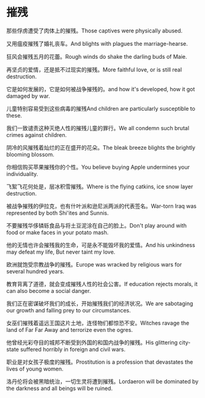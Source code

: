 # 摧残

<p><span class="chinese">那些俘虏遭受了肉体上的摧残。</span><span class="english">Those captives were physically abused.</span></p>

<p><span class="chinese">又用瘟疫摧残了婚礼丧车。</span><span class="english">And blights with plagues the marriage-hearse.</span></p>

<p><span class="chinese">狂风会摧残五月的花蕾。</span><span class="english">Rough winds do shake the darling buds of Maie.</span></p>

<p><span class="chinese">再坚贞的爱情，还是抵不过现实的摧残。</span><span class="english">More faithful love, or is still real destruction.</span></p>

<p><span class="chinese">它是如何发展的，它是如何被战争摧残的。</span><span class="english">and how it's developed, how it got damaged by war.</span></p>

<p><span class="chinese">儿童特别容易受到这些病毒的摧残</span><span class="english">And children are particularly susceptible to these.</span></p>

<p><span class="chinese">我们一致谴责这种灭绝人性的摧残儿童的罪行。</span><span class="english">We all condemn such brutal crimes against children.</span></p>

<p><span class="chinese">阴冷的风摧残着灿烂的正在盛开的花朵。</span><span class="english">The bleak breeze blights the brightly blooming blossom.</span></p>

<p><span class="chinese">你相信购买苹果摧残你的个性。</span><span class="english">You believe buying Apple undermines your individuality.</span></p>

<p><span class="chinese">飞絮飞花何处是，层冰积雪摧残。</span><span class="english">Where is the flying catkins, ice snow layer destruction.</span></p>

<p><span class="chinese">被战争摧残的伊拉克，也有什叶派和逊尼派两派的代表签名。</span><span class="english">War-torn Iraq was represented by both Shi'ites and Sunnis.</span></p>

<p><span class="chinese">不要摧残华侈辚轹食品与将土豆泥涂在自己的脸上。</span><span class="english">Don't play around with food or make faces in your potato mash.</span></p>

<p><span class="chinese">他的无情也许会摧残我的生命，可是永不能毁坏我的爱情。</span><span class="english">And his unkindness may defeat my life, But never taint my love.</span></p>

<p><span class="chinese">欧洲就饱受宗教战争的摧残。</span><span class="english">Europe was wracked by religious wars for several hundred years.</span></p>

<p><span class="chinese">教育背离了道德，就会变成摧残人性的社会公害。</span><span class="english">If education rejects morals, it can also become a social danger.</span></p>

<p><span class="chinese">我们正在密谋破坏我们的成长，开始摧残我们的经济状况。</span><span class="english">We are sabotaging our growth and falling prey to our circumstances.</span></p>

<p><span class="chinese">女巫们摧残着遥远王国这片土地，连怪物们都惊恐不安。</span><span class="english">Witches ravage the land of Far Far Away and terrorize even the ogres.</span></p>

<p><span class="chinese">他曾经光彩夺目的城邦不断受到外国的和国内战争的摧残。</span><span class="english">His glittering city-state suffered horribly in foreign and civil wars.</span></p>

<p><span class="chinese">职业是对女孩子极度的摧残。</span><span class="english">Prostitution is a profession that devastates the lives of young women.</span></p>

<p><span class="chinese">洛丹伦将会被黑暗统治，一切生灵将遭到摧残。</span><span class="english">Lordaeron will be dominated by the darkness and all beings will be ruined.</span></p>

